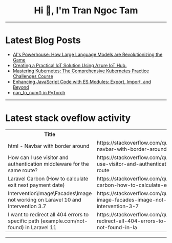 <h1 align="center">Hi 👋, I'm Tran Ngoc Tam</h1>

---

# Latest Blog Posts 
<!-- BLOG-POST-LIST:START -->
- [AI&#39;s Powerhouse: How Large Language Models are Revolutionizing the Game](https://dev.to/hayyanstudio/ais-powerhouse-how-large-language-models-are-revolutionizing-the-game-55a7)
- [Creating a Practical IoT Solution Using Azure IoT Hub.](https://dev.to/tojumercy1/creating-a-practical-iot-solution-using-azure-iot-hub-10ji)
- [Mastering Kubernetes: The Comprehensive Kubernetes Practice Challenges Course](https://dev.to/labex/mastering-kubernetes-the-comprehensive-kubernetes-practice-challenges-course-1cjj)
- [Enhancing JavaScript Code with ES Modules: Export, Import, and Beyond](https://dev.to/kda/enhancing-javascript-code-with-es-modules-export-import-and-beyond-1d5)
- [nan_to_num&lpar;&rpar; in PyTorch](https://dev.to/hyperkai/nantonum-in-pytorch-1acl)
<!-- BLOG-POST-LIST:END -->

---

# Latest stack oveflow activity
<table>
  <tr><th>Title</th><th>Link</th></tr>
  <!-- STACKOVERFLOW:START --><tr><td>html - Navbar with border around</td><td>https://stackoverflow.com/questions/78773542/html-navbar-with-border-around</td></tr><tr><td>How can I use visitor and authentication middleware for the same route?</td><td>https://stackoverflow.com/questions/78773541/how-can-i-use-visitor-and-authentication-middleware-for-the-same-route</td></tr><tr><td>Laravel Carbon &lpar;How to calculate exit next payment date&rpar;</td><td>https://stackoverflow.com/questions/78773520/laravel-carbon-how-to-calculate-exit-next-payment-date</td></tr><tr><td>Intervention\Image\Facades\Image not working on Laravel 10 and Intervention 3.7</td><td>https://stackoverflow.com/questions/78773509/intervention-image-facades-image-not-working-on-laravel-10-and-intervention-3-7</td></tr><tr><td>I want to redirect all 404 errors to specific path &lpar;example.com/not-found&rpar; in Laravel 11</td><td>https://stackoverflow.com/questions/78773496/i-want-to-redirect-all-404-errors-to-specific-path-example-com-not-found-in-la</td></tr><!-- STACKOVERFLOW:END -->
</table>

---


